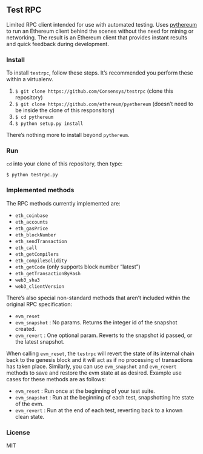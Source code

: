 ## Test RPC

Limited RPC client intended for use with automated testing. Uses [pythereum](https://github.com/ethereum/pyethereum) to run an Ethereum client behind the scenes without the need for mining or networking. The result is an Ethereum client that provides instant results and quick feedback during development.

### Install

To install `testrpc`, follow these steps. It’s recommended you perform these within a virtualenv.

1. `$ git clone https://github.com/Consensys/testrpc` (clone this repository)
2. `$ git clone https://github.com/ethereum/pyethereum` (doesn’t need to be inside the clone of this responsitory)
3. `$ cd pythereum`
4. `$ python setup.py install`

There’s nothing more to install beyond `pythereum`.

### Run

`cd` into your clone of this repository, then type:

```
$ python testrpc.py
```

### Implemented methods

The RPC methods currently implemented are:

* `eth_coinbase`
* `eth_accounts`
* `eth_gasPrice`
* `eth_blockNumber`
* `eth_sendTransaction`
* `eth_call`
* `eth_getCompilers`
* `eth_compileSolidity`
* `eth_getCode` (only supports block number “latest”)
* `eth_getTransactionByHash`
* `web3_sha3`
* `web3_clientVersion`

There’s also special non-standard methods that aren’t included within the original RPC specification:

* `evm_reset`
* `evm_snapshot` : No params. Returns the integer id of the snapshot created.
* `evm_revert` : One optional param. Reverts to the snapshot id passed, or the latest snapshot.

When calling `evm_reset`, the `testrpc` will revert the state of its internal chain back to the genesis block and it will act as if no processing of transactions has taken place. Similarly, you can use `evm_snapshot` and `evm_revert` methods to save and restore the evm state at as desired. Example use cases for these methods are as follows:

* `evm_reset` : Run once at the beginning of your test suite. 
* `evm_snapshot` : Run at the beginning of each test, snapshotting hte state of the evm.
* `evm_revert` : Run at the end of each test, reverting back to a known clean state.

### License

MIT
